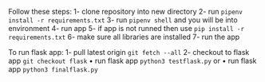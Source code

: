 Follow these steps:
1- clone repository into new directory
2- run `pipenv install -r requirements.txt`
3- run `pipenv shell` and you will be into environment
4- run app
5- if app is not runned then use `pip install -r requirements.txt`
6- make sure all libraries are installed 
7- run the app

To run flask app:
1- pull latest origin `git fetch --all`
2- checkout to flask app `git checkout flask`
    • run flask app `python3 testflask.py`
    or
    • run flask app `python3 finalflask.py`